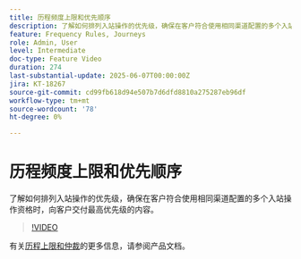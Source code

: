 ```yaml
---
title: 历程频度上限和优先顺序
description: 了解如何排列入站操作的优先级，确保在客户符合使用相同渠道配置的多个入站操作资格时，向客户交付最高优先级的内容。
feature: Frequency Rules, Journeys
role: Admin, User
level: Intermediate
doc-type: Feature Video
duration: 274
last-substantial-update: 2025-06-07T00:00:00Z
jira: KT-18267
source-git-commit: cd99fb618d94e507b7d6dfd8810a275287eb96df
workflow-type: tm+mt
source-wordcount: '78'
ht-degree: 0%

---
```



# 历程频度上限和优先顺序

了解如何排列入站操作的优先级，确保在客户符合使用相同渠道配置的多个入站操作资格时，向客户交付最高优先级的内容。

>[!VIDEO](https://video.tv.adobe.com/v/3435530/?learn=on&enablevpops)

有关[历程上限和仲裁](https://experienceleague.adobe.com/zh-hans/docs/journey-optimizer/using/conflict-prioritization/capping-rules/journey-capping)的更多信息，请参阅产品文档。
